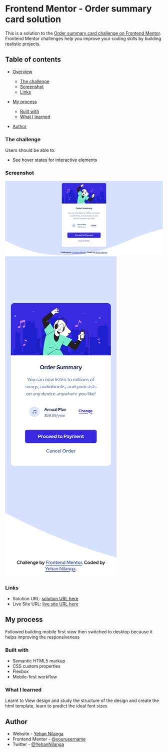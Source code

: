 # Frontend Mentor - Order summary card solution

This is a solution to the [Order summary card challenge on Frontend Mentor](https://www.frontendmentor.io/challenges/order-summary-component-QlPmajDUj). Frontend Mentor challenges help you improve your coding skills by building realistic projects. 

## Table of contents

- [Overview](#overview)
  - [The challenge](#the-challenge)
  - [Screenshot](#screenshot)
  - [Links](#links)
- [My process](#my-process)
  - [Built with](#built-with)
  - [What I learned](#what-i-learned)

- [Author](#author)



### The challenge

Users should be able to:

- See hover states for interactive elements

### Screenshot

![](screenshot/screenshot.png)
![](screenshot/mobileview.png)


### Links

- Solution URL: [solution URL here](https://www.frontendmentor.io/solutions/ordersummarycomponentmain-fyAbIOhd8)
- Live Site URL: [live site URL here](https://order-summary-component-main-yehan.netlify.app/)

## My process

Followed building mobile first view then switched to desktop because it helps improving the responsiveness

### Built with

- Semantic HTML5 markup
- CSS custom properties
- Flexbox
- Mobile-first workflow




### What I learned

Learnt to View design and study the structure of the design and create the html template, learn to predict the ideal font sizes


## Author

- Website - [Yehan Nilanga](https://yehan-nilanga.netlify.app/)
- Frontend Mentor - [@yourusername](https://www.frontendmentor.io/profile/Yehan20)
- Twitter - [@YehanNilanga](https://twitter.com/YehanNilanga)

